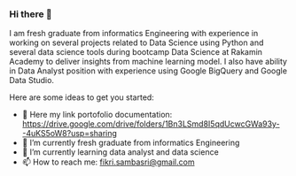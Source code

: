 ### Hi there 👋

I am fresh graduate from informatics Engineering with experience in working on several projects related to Data Science using Python and several data science tools during bootcamp Data Science at Rakamin Academy to deliver insights from machine learning model. I also have ability in Data Analyst position with experience using Google BigQuery and Google Data Studio.
<!--
**fikridivas/fikridivas** is a ✨ _special_ ✨ repository because its `README.md` (this file) appears on your GitHub profile.
-->
Here are some ideas to get you started:
- 👋 Here my link portofolio documentation: https://drive.google.com/drive/folders/1Bn3LSmd8I5qdUcwcGWa93y--4uKS5oW8?usp=sharing
- 🔭 I’m currently fresh graduate from informatics Engineering
- 🌱 I’m currently learning data analyst and data science
- 📫 How to reach me: fikri.sambasri@gmail.com
<!--
- 😄 Pronouns: ...
- 👯 I’m looking to collaborate on ...
- ⚡ Fun fact: ...
- 🤔 I’m looking for help with ...
- 💬 Ask me about ...
-->
